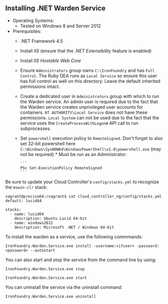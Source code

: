 Installing .NET Warden Service
---------------------------------
* Operating Systems:
  * Tested on Windows 8 and Server 2012
* Prerequisites:
  * .NET Framework 4.5
  * Install *IIS* (ensure that the *.NET Extensibility* feature is enabled)
  * Install *IIS Hostable Web Core*
  * Ensure `Administrators` group owns `C:\IronFoundry` and has `Full Control`. The Ruby DEA runs as `Local Service` so ensure this user has full control as well on this directory. Leave the default inherited permissions intact.
  * Create a dedicated user in `Administrators` group with which to run the Warden service. An admin user is required due to the fact that the Warden service creates unprivileged user accounts for containers.
    `NT AUTHORITY\Local Service` does not have these permissions. `Local System` can not be used due to the fact that the service uses the `CreateProcessWithLogonW` API call to run subprocesses.
  * Set `powershell` execution policy to `RemoteSigned`. Don't forget to also set 32-bit powershell here `C:\Windows\SysWOW64\WindowsPowerShell\v1.0\powershell.exe` (may not be required)
    	* Must be run as an Administrator:
    	
    	```
    	PS> Set-ExecutionPolicy RemoteSigned
    	```

Be sure to update your Cloud Controller's `config/stacks.yml` to recognize the `mswin-clr` stack:

```
vagrant@precise64:/vagrant$ cat cloud_controller_ng/config/stacks.yml 
default: lucid64

stacks:
  - name: lucid64
    description: Ubuntu Lucid 64-bit
  - name: windows2012
    description: Microsoft .NET / Windows 64-bit
```

To install the warden as a service, use the following commmands:

```IronFoundry.Warden.Service.exe install -username:<ifuser> -password:<password> --autostart```

You can also start and stop the service from the command line by using:

```IronFoundry.Warden.Service.exe stop```

```IronFoundry.Warden.Service.exe start```

You can uninstall the service via the uninstall command:

```IronFoundry.Warden.Service.exe uninstall```
